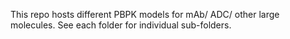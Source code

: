 This repo hosts different PBPK models for mAb/ ADC/ other large molecules. See each folder for individual sub-folders. 
